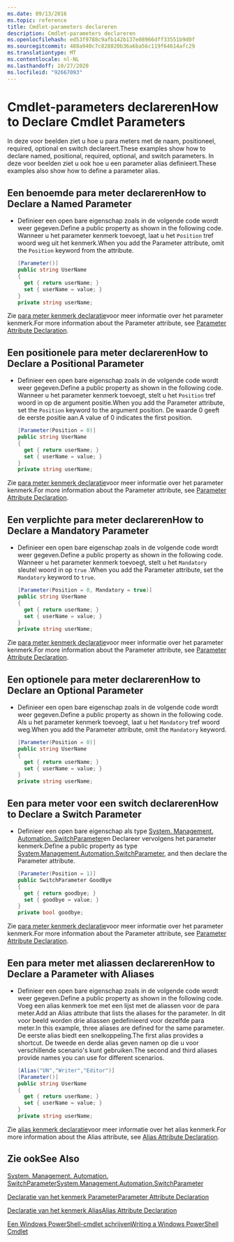 ```yaml
---
ms.date: 09/13/2016
ms.topic: reference
title: Cmdlet-parameters declareren
description: Cmdlet-parameters declareren
ms.openlocfilehash: ed53f9788c9afb142b137e08966dff33551b9d0f
ms.sourcegitcommit: 488a940c7c828820b36a6ba56c119f64614afc29
ms.translationtype: MT
ms.contentlocale: nl-NL
ms.lasthandoff: 10/27/2020
ms.locfileid: "92667093"
---
```

# <a name="how-to-declare-cmdlet-parameters"></a><span data-ttu-id="e6474-103">Cmdlet-parameters declareren</span><span class="sxs-lookup"><span data-stu-id="e6474-103">How to Declare Cmdlet Parameters</span></span>

<span data-ttu-id="e6474-104">In deze voor beelden ziet u hoe u para meters met de naam, positioneel, required, optional en switch declareert.</span><span class="sxs-lookup"><span data-stu-id="e6474-104">These examples show how to declare named, positional, required, optional, and switch parameters.</span></span> <span data-ttu-id="e6474-105">In deze voor beelden ziet u ook hoe u een parameter alias definieert.</span><span class="sxs-lookup"><span data-stu-id="e6474-105">These examples also show how to define a parameter alias.</span></span>

## <a name="how-to-declare-a-named-parameter"></a><span data-ttu-id="e6474-106">Een benoemde para meter declareren</span><span class="sxs-lookup"><span data-stu-id="e6474-106">How to Declare a Named Parameter</span></span>

- <span data-ttu-id="e6474-107">Definieer een open bare eigenschap zoals in de volgende code wordt weer gegeven.</span><span class="sxs-lookup"><span data-stu-id="e6474-107">Define a public property as shown in the following code.</span></span> <span data-ttu-id="e6474-108">Wanneer u het parameter kenmerk toevoegt, laat u het `Position` tref woord weg uit het kenmerk.</span><span class="sxs-lookup"><span data-stu-id="e6474-108">When you add the Parameter attribute, omit the `Position` keyword from the attribute.</span></span>

    ```csharp
    [Parameter()]
    public string UserName
    {
      get { return userName; }
      set { userName = value; }
    }
    private string userName;
    ```

<span data-ttu-id="e6474-109">Zie [para meter kenmerk declaratie](./parameter-attribute-declaration.md)voor meer informatie over het parameter kenmerk.</span><span class="sxs-lookup"><span data-stu-id="e6474-109">For more information about the Parameter attribute, see [Parameter Attribute Declaration](./parameter-attribute-declaration.md).</span></span>

## <a name="how-to-declare-a-positional-parameter"></a><span data-ttu-id="e6474-110">Een positionele para meter declareren</span><span class="sxs-lookup"><span data-stu-id="e6474-110">How to Declare a Positional Parameter</span></span>

- <span data-ttu-id="e6474-111">Definieer een open bare eigenschap zoals in de volgende code wordt weer gegeven.</span><span class="sxs-lookup"><span data-stu-id="e6474-111">Define a public property as shown in the following code.</span></span> <span data-ttu-id="e6474-112">Wanneer u het parameter kenmerk toevoegt, stelt u het `Position` tref woord in op de argument positie.</span><span class="sxs-lookup"><span data-stu-id="e6474-112">When you add the Parameter attribute, set the `Position` keyword to the argument position.</span></span> <span data-ttu-id="e6474-113">De waarde 0 geeft de eerste positie aan.</span><span class="sxs-lookup"><span data-stu-id="e6474-113">A value of 0 indicates the first position.</span></span>

    ```csharp
    [Parameter(Position = 0)]
    public string UserName
    {
      get { return userName; }
      set { userName = value; }
    }
    private string userName;
    ```

<span data-ttu-id="e6474-114">Zie [para meter kenmerk declaratie](./parameter-attribute-declaration.md)voor meer informatie over het parameter kenmerk.</span><span class="sxs-lookup"><span data-stu-id="e6474-114">For more information about the Parameter attribute, see [Parameter Attribute Declaration](./parameter-attribute-declaration.md).</span></span>

## <a name="how-to-declare-a-mandatory-parameter"></a><span data-ttu-id="e6474-115">Een verplichte para meter declareren</span><span class="sxs-lookup"><span data-stu-id="e6474-115">How to Declare a Mandatory Parameter</span></span>

- <span data-ttu-id="e6474-116">Definieer een open bare eigenschap zoals in de volgende code wordt weer gegeven.</span><span class="sxs-lookup"><span data-stu-id="e6474-116">Define a public property as shown in the following code.</span></span> <span data-ttu-id="e6474-117">Wanneer u het parameter kenmerk toevoegt, stelt u het `Mandatory` sleutel woord in op `true` .</span><span class="sxs-lookup"><span data-stu-id="e6474-117">When you add the Parameter attribute, set the `Mandatory` keyword to `true`.</span></span>

    ```csharp
    [Parameter(Position = 0, Mandatory = true)]
    public string UserName
    {
      get { return userName; }
      set { userName = value; }
    }
    private string userName;
    ```

<span data-ttu-id="e6474-118">Zie [para meter kenmerk declaratie](./parameter-attribute-declaration.md)voor meer informatie over het parameter kenmerk.</span><span class="sxs-lookup"><span data-stu-id="e6474-118">For more information about the Parameter attribute, see [Parameter Attribute Declaration](./parameter-attribute-declaration.md).</span></span>

## <a name="how-to-declare-an-optional-parameter"></a><span data-ttu-id="e6474-119">Een optionele para meter declareren</span><span class="sxs-lookup"><span data-stu-id="e6474-119">How to Declare an Optional Parameter</span></span>

- <span data-ttu-id="e6474-120">Definieer een open bare eigenschap zoals in de volgende code wordt weer gegeven.</span><span class="sxs-lookup"><span data-stu-id="e6474-120">Define a public property as shown in the following code.</span></span> <span data-ttu-id="e6474-121">Als u het parameter kenmerk toevoegt, laat u het `Mandatory` tref woord weg.</span><span class="sxs-lookup"><span data-stu-id="e6474-121">When you add the Parameter attribute, omit the `Mandatory` keyword.</span></span>

    ```csharp
    [Parameter(Position = 0)]
    public string UserName
    {
      get { return userName; }
      set { userName = value; }
    }
    private string userName;
    ```

## <a name="how-to-declare-a-switch-parameter"></a><span data-ttu-id="e6474-122">Een para meter voor een switch declareren</span><span class="sxs-lookup"><span data-stu-id="e6474-122">How to Declare a Switch Parameter</span></span>

- <span data-ttu-id="e6474-123">Definieer een open bare eigenschap als type [System. Management. Automation. SwitchParameter](/dotnet/api/System.Management.Automation.SwitchParameter)en Declareer vervolgens het parameter kenmerk.</span><span class="sxs-lookup"><span data-stu-id="e6474-123">Define a public property as type [System.Management.Automation.SwitchParameter](/dotnet/api/System.Management.Automation.SwitchParameter), and then declare the Parameter attribute.</span></span>

    ```csharp
    [Parameter(Position = 1)]
    public SwitchParameter GoodBye
    {
      get { return goodbye; }
      set { goodbye = value; }
    }
    private bool goodbye;
    ```

<span data-ttu-id="e6474-124">Zie [para meter kenmerk declaratie](./parameter-attribute-declaration.md)voor meer informatie over het parameter kenmerk.</span><span class="sxs-lookup"><span data-stu-id="e6474-124">For more information about the Parameter attribute, see [Parameter Attribute Declaration](./parameter-attribute-declaration.md).</span></span>

## <a name="how-to-declare-a-parameter-with-aliases"></a><span data-ttu-id="e6474-125">Een para meter met aliassen declareren</span><span class="sxs-lookup"><span data-stu-id="e6474-125">How to Declare a Parameter with Aliases</span></span>

- <span data-ttu-id="e6474-126">Definieer een open bare eigenschap zoals in de volgende code wordt weer gegeven.</span><span class="sxs-lookup"><span data-stu-id="e6474-126">Define a public property as shown in the following code.</span></span> <span data-ttu-id="e6474-127">Voeg een alias kenmerk toe met een lijst met de aliassen voor de para meter.</span><span class="sxs-lookup"><span data-stu-id="e6474-127">Add an Alias attribute that lists the aliases for the parameter.</span></span> <span data-ttu-id="e6474-128">In dit voor beeld worden drie aliassen gedefinieerd voor dezelfde para meter.</span><span class="sxs-lookup"><span data-stu-id="e6474-128">In this example, three aliases are defined for the same parameter.</span></span> <span data-ttu-id="e6474-129">De eerste alias biedt een snelkoppeling.</span><span class="sxs-lookup"><span data-stu-id="e6474-129">The first alias provides a shortcut.</span></span> <span data-ttu-id="e6474-130">De tweede en derde alias geven namen op die u voor verschillende scenario's kunt gebruiken.</span><span class="sxs-lookup"><span data-stu-id="e6474-130">The second and third aliases provide names you can use for different scenarios.</span></span>

    ```csharp
    [Alias("UN","Writer","Editor")]
    [Parameter()]
    public string UserName
    {
      get { return userName; }
      set { userName = value; }
    }
    private string userName;
    ```

<span data-ttu-id="e6474-131">Zie [alias kenmerk declaratie](./alias-attribute-declaration.md)voor meer informatie over het alias kenmerk.</span><span class="sxs-lookup"><span data-stu-id="e6474-131">For more information about the Alias attribute, see [Alias Attribute Declaration](./alias-attribute-declaration.md).</span></span>

## <a name="see-also"></a><span data-ttu-id="e6474-132">Zie ook</span><span class="sxs-lookup"><span data-stu-id="e6474-132">See Also</span></span>

[<span data-ttu-id="e6474-133">System. Management. Automation. SwitchParameter</span><span class="sxs-lookup"><span data-stu-id="e6474-133">System.Management.Automation.SwitchParameter</span></span>](/dotnet/api/System.Management.Automation.SwitchParameter)

[<span data-ttu-id="e6474-134">Declaratie van het kenmerk Parameter</span><span class="sxs-lookup"><span data-stu-id="e6474-134">Parameter Attribute Declaration</span></span>](./parameter-attribute-declaration.md)

[<span data-ttu-id="e6474-135">Declaratie van het kenmerk Alias</span><span class="sxs-lookup"><span data-stu-id="e6474-135">Alias Attribute Declaration</span></span>](./alias-attribute-declaration.md)

[<span data-ttu-id="e6474-136">Een Windows PowerShell-cmdlet schrijven</span><span class="sxs-lookup"><span data-stu-id="e6474-136">Writing a Windows PowerShell Cmdlet</span></span>](./writing-a-windows-powershell-cmdlet.md)
